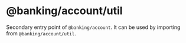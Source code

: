 # @banking/account/util

Secondary entry point of `@banking/account`. It can be used by importing from `@banking/account/util`.
